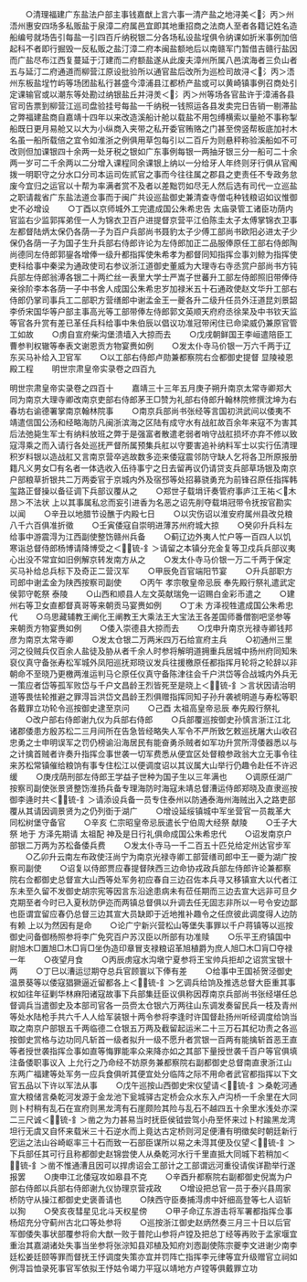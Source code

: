 <!-- { "loadSidebar": true } -->
　　○清理福建广东盐法户部主事钱嘉猷上言六事一清产盐之地浔美＜氵丙＞州浯州惠安四场多私贩盐于泉漳二府属邑宜即其地重招商之法商人至者各籍记姓名造船编号就场告引每盐一引四百斤纳税银二分各场私设盐埕俱令纳课如折米事例加倍起科不者即行掘毁一反私贩之盐汀漳二府本闽盐额地后以南赣军门暂借吉赣行盐因而广盐尽布江西复蔓延于汀建而二府额盐遂从此废夫漳州所属八邑滨海者三负山者五与延汀二府通道而柳营江原设批验所以通官盐后改所为巡检司故浔＜氵丙＞浯州东板盐埕竹屿等场团盐私行甚盛今漳浦县江都桥产盐或可以黄崎镇事例召商处引定课输官或以潮东等处勘过纳银盐丘并浔羙＜氵丙＞州等场各官盐许于漳浦各县官司告票到柳营江巡司盘验挂号每盐一千纳税一钱照运各县发卖完日告销一剔滞盐之弊福建盐商自嘉靖十四年以来改造溪船计舱以载盐不用包缚横索以量舱不事称掣船既日更月易舱又以大为小纵商入夹带之私开委官贿赂之门甚至傍竖帮板底加衬木名虽一船所载倍之宜令如淮浙之例俱用草包每引以二百斤为则悬秤称验溪船如不可改则但加课银四十余两一处牙税之银如广东事例每银一两抽牙银三分一船可二十余两一岁可二千余两以二分增入课程同余课银上纳以一分给牙人年终则牙行俱从官阄拨一明职守之分水口分司本运司佐贰官之事而今往往属之郡县之吏责任不专政务怠废今宜归之运官以十帮为率满者赏不及者以差黜罚如尽无人然后选有司代一立巡盐之职请裁省广东盐法道佥事而于闽广共设巡盐御史兼清查寺僧屯种钱粮诏如议惟御史不必增设
　　○丁酉以京师城外工完遣成国公朱希忠告  太庙录管工诸臣功荫内官监右少监郭挥弟侄一人为锦衣卫百户进提督京营平江伯陈圭太子太傅掌锦衣卫事左都督陆炳太保仍各荫一子为百户兵部尚书聂豹太子少傅工部尚书欧阳必进太子少保仍各荫一子为国子生升兵部右侍郎许论为左侍郎加正二品服俸原任工部右侍郎陶尚德同左侍郎郭鋆各增俸一级升都指挥使朱希孝为都督同知指挥佥事刘鲸为指挥使吏科给事中秦梁为通政使司右参议浙江道御史董威为大理寺右寺丞赏户部尚书方钝兵部左侍郎翁溥各银二十两纻丝一表里大学士严嵩子世蕃升工部左侍郎照旧带俸侍亲徐阶李本各荫一子中书舍人成国公朱希忠岁加禄米五十石通政使赵文华升工部右侍郎仍掌司事兵工二部职方营缮郎中谢孟金王一夔各升二级升任员外汪道昆刘景韶李侨宋国华等户部主事高光等工部带俸左侍郎郭文英顺天府府丞徐杲及中书钦天监等官各升赏有差已革任兵科给事中朱伯辰以倡议功准冠带闲住已命梁威仍兼原官管工如故
　　○虏自宣府柴沟堡溃墙入大掠而去
　　○戊戌朝鲜国王李峘遣陪臣工曹参判权辙等奉表文谢恩贡方物宴赉如例
　　○发太仆寺马价银一万六千两于辽东买马补给入卫官军
　　○以工部右侍郎卢勋兼都察院右佥都御史提督  显陵裬恩殿工程
　　明世宗肃皇帝实录卷之四百九


明世宗肃皇帝实录卷之四百十
　　嘉靖三十三年五月庚子朔升南京太常寺卿郑大同为南京大理寺卿改南京吏部右侍郎茅王□赞为礼部右侍郎升翰林院修撰沈坤为右春坊右谕德署掌南京翰林院事
　　○南京兵部尚书张经等言国初洪武间以倭夷不靖遣信国公汤和经略海防凡闽浙滨海之区陆有成守水有战舡故百余年来寇不为害其后法弛毙生军士有纳料放班之弊于是强富者散遣老弱者哨守战舡损坏亦弃不修以致寇淂乘之而入请行各处巡抚严督所属预集兵舡以守要害追补纳料军士以实行伍清理积岁料银以造战舡又言南京营卒逃故数多迩来倭寇震邻防守缺人乞将各卫所原报册籍凡义男女□有名者一体选收入伍待事宁之日去留再议仍请贷支兵部草场银及南京户部粮草折银共二万两委官于京城内外及宿邳等处招募骁勇充为前锋召原任指挥韩玺路正督操以备征调下兵部议覆从之
　　○郑世子载埍讦奏管府事庐江王祐＜木昂＞不法状  上以其事属私忿而妄引进香为名恶之诏先削夺载埍冠带令抚按官勘实以闻
　　○辛丑以地腊节设醮于内殿七日
　　○以灾伤诏以淮安府属州县改兑粮八千六百俱准折徵
　　○壬寅倭寇自崇明进薄苏州府城大掠
　　○癸卯升兵科左给事中游震淂为江西副使整饬赣州兵备
　　○蓟辽边外夷人忙户等一百四人以饥寒诣总督侍郎杨博请降博受之＜锍-釒＞请留之本镇分充金复等卫戍兵兵部议夷心出没不常宜如旧例解京转发南方从之
　　○发太仆寺马价银一万二千两于保定买马补给总兵标下及奇正二营汉军
　　○甲辰免百官端阳节宴
　　○升兵部职方司郎中谢孟金为陕西按察司副使
　　○丙午  孝宗敬皇帝忌辰  奉先殿行祭礼遣武定侯郭守乾祭  泰陵
　　○山西和顺县人左文英献瑞免一诏赐白金彩币遣之
　　○建州右等卫女直都督真哥等来朝贡马宴赉如例
　　○丁未  方泽视牲遣成国公朱希忠代
　　○乌思藏辅教王阐化王阐教王大乘法王大宝法王各差国师番僧劄吧坚参等来朝贡方物宴赉如例
　　○倭入崇德县大掠而去
　　○戊申升南京光禄寺卿钱邦彦为南京太常寺卿
　　○发太仓银二万两米四万石给宣府主兵
　　○初通州三里河之役贼兵仅百余人盐徒及胁从者千余人时参将解明道拥重兵居城中扬州府同知朱裒仪真守备张寿松军城外凤阳巡抚郑晓议发兵往援檄原任都指挥月轮将之轮辞以非朝命不至晓乃更檄两淮运判马仑原任仪真守备陈津往会千户洪岱等合战城内外兵无一策应者岱等孤军败岱与千户文昌龄王烈皆死至是晓上＜锍-釒＞言状因请治明道等畏怯轮推避之罪淂旨洪岱文昌龄王烈俱赠指挥同知子孙升袭裭明道与寿松等职各戴罪立功轮令巡按御史逮至京问
　　○己酉  太祖高皇帝忌辰  奉先殿行祭礼
　　○改户部右侍郎谢九仪为兵部右侍郎
　　○兵部覆巡按御史孙慎言浙江江北诸郡倭患方殷苏松二三月间所在告急皆经略失人军令不严所致乞敕巡抚屠大山收召忠勇之士申明误军之罚仍榜谕沿海居民有能奋勇杀贼者如军功升赏所淂倭器悉以与之计擒首贼者许奏升指挥佥事世袭一切军费悉从便宜区处督粮参政翁大立无事令往来苏松常镇催给粮饷有事专住松江以便调度诏以其议属大山举行仍趣令赴任不许迟缓
　　○庚戌荫刑部左侍郎王学益子世种为国子生以三年满也
　　○调原任湖广按察司副使张景贤整饬淮扬兵备专理海防时海寇未靖总督漕运侍郎郑晓及直隶巡按御李逄时共＜锍-釒＞请添设兵备一员专住泰州以防通泰海州海贼出入之路吏部覆从其请因调景贤为之仍列衘于湖广
　　○增设延绥镇城中军坐营官一员裁革大同松树堡守备官
　　○辛亥  仁宗昭皇帝忌辰遣长宁伯周大经祭  献陵
　　○壬子大祭  地于  方泽先期请  太祖配  神及是日行礼俱命成国公朱希忠代
　　○诏发南京户部银二万两为苏松备倭兵费
　　○发太仆寺马一千二百五十匹兑给定州达官步军
　　○乙卯升云南左布政使汪尚宁为南京光禄寺卿工部营缮司郎中王一夔为湖广按察司副使
　　○诏复以侍郎贾应春提督陕西三边命协戎政兵部左侍郎许论兼都察院右佥都御史总督宣大山西等处军务初应春自三边召佐本兵寻又移镇宣大以代者江东未至久留不发御史胡宗宪等因言东沿途患病未有莅任期而三边去宣大远非可旦夕克期至者今时已入夏秋防伊迩而两镇总督俱以升调去任无固志非所以一号令安边鄙也臣谓宜留应春仍总督三边其宣大员缺即于近地推补趣令之任庶彼此调度得人边防有赖  上以为然因有是命
　　○论广宁新兴营松山等堡失事罪以千户蒋镇等以巡按御史问备御杨照参将李广免究百户苏汉臣以所部有功准赎
　　○乐平王府镇国中尉旭木□置旭□木□肓□坐伪造印章冒支禄粮诏革旭植爵为庶人旭□木□肓□夺禄一年
　　○夜望月食
　　○丙辰虏寇水沟墩宁夏参将王宝帅兵拒却之诏赏宝银十两
　　○丁巳以漕运愆期夺总兵官顾寰以下俸有差
　　○给事中王国祯贺泾御史温景葵等以倭寇猖獗逼近留都各上＜锍-釒＞乞调兵给饷及推选总督大臣重其事权如往年征剿华林麻阳诸寇故事下兵部集廷臣议俱称因荐南京兵部尚书张经堪任总督调兵当遣御史及本部司官各一员赍太仓银六万两往山东调发奏留民兵一枝及青州等处水陆枪手共六千人人给军装银十两令参将李逢时许国督赴扬州听经调度给饷当取之南京户部银五千两临德二仓银五万两及截留起运米二十三万石其纪功责之各巡按御史赏格与边功同凡斩首一级者拟升一级不愿升者赏银一百两有能擒斩首恶王直等者授世袭指挥佥事如直等悔罪能率众来降亦如之其部下量授世袭千百户等官俱填注备倭职事议入  上允行之乃命经不妨原务兼都察院右副都御史总督南直隶浙江山东两广福建等处军务一应兵食俱听其便宜处分临阵之际不用命者武官都指挥以下文官五品以下许以军法从事
　　○戊午巡按山西御史宋仪望请＜锍-釒＞桑乾河通宣大粮储言桑乾河发源于金龙池下瓮城驿古定桥会众水东入卢沟桥一千余里在大同则卜村稍有乱石在宣府则黑龙湾有石崖颇险其险与乱石不越四五十余里水浅处亦深二三尺诚＜锍-釒＞凿之为力甚易当时抚臣侯钺尝驾小舟至怀来过卜村踰黑龙湾坦行无虞又自怀来载米三十石逆水而上竟达古定桥则河足便漕有明徵矣时朝廷新行穵运之法山谷崎岖率三十石而致一石部臣谋所以易之未淂其便及仪望＜锍-釒＞下兵部任其可行且称都御史赵锦尝使人从桑乾河水行千里直抵大同城下若稍加＜锍-釒＞凿不惟通漕且因可以捍虏诏会工部计之工部谓远河重役请俟详勘举行遂报罢
　　○庚申江北倭寇攻如皋县不克
　　○辛酉升都察院右副都御史倪嵩为户部右侍郎以兵部右侍郎谢九仪协理京营戎政
　　○增设把总官一员于泰兴县周家桥防守从操江都御史史褒善请也
　　○陕西守臣奏捕淂虏中奸细高登等七人诏斩以狥
　　○癸亥夜彗星见北斗天权星傍
　　○甲子命辽东游击将军署都指挥佥事杨炤充分守蓟州古北口等处参将
　　○巡按浙江御史赵炳然奏三月三十日以后官军御倭失事状部覆参将俞大猷一败于普陀山参将卢镗及把总丁经等再败于孟家堰宜重治其嘉湖诸处失事当坐参将张淙知县邓植及知府刘悫副使陈宗夔李文进谢少南李廷松姜廷颐等罪而督抚王忬调度失策亦宜并罚阵亡指挥李元律等宜升级赠官立祠如例淂旨恤录死事官军依拟王忬姑令竭力平寇以靖地方卢镗等俱戴罪立功
